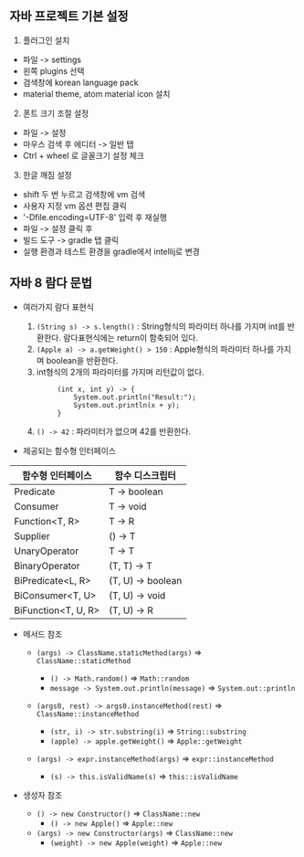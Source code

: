 ## 자바 프로젝트 기본 설정

1. 플러그인 설치
- 파일 -> settings
- 왼쪽 plugins 선택
- 검색창에 korean language pack
- material theme, atom material icon 설치

2. 폰트 크기 조절 설정
- 파일 -> 설정
- 마우스 검색 후 에디터 -> 일반 탭
- Ctrl + wheel 로 글꼴크기 설정 체크

3. 한글 깨짐 설정
- shift 두 번 누르고 검색창에 vm 검색
- 사용자 지정 vm 옵션 편집 클릭
- '-Dfile.encoding=UTF-8' 입력 후 재실행
- 파일 -> 설정 클릭 후
- 빌드 도구 -> gradle 탭 클릭
- 실행 환경과 테스트 환경을 gradle에서 intellij로 변경


## 자바 8 람다 문법
- 여러가지 람다 표현식
    1. `(String s) -> s.length()` : String형식의 파라미터 하나를 가지며 int를 반환한다. 람다표현식에는 return이 함축되어 있다.
    1. `(Apple a) -> a.getWeight() > 150` : Apple형식의 파라미터 하나를 가지며 boolean을 반환한다.
    1. int형식의 2개의 파라미터를 가지며 리턴값이 없다.
        ```
             (int x, int y) -> {
                 System.out.println("Result:");
                 System.out.println(x + y);
             }
        ```
    1. `() -> 42` : 파라미터가 없으며 42를 반환한다.

- 제공되는 함수형 인터페이스

함수형 인터페이스 | 함수 디스크립터 |
---|---|
Predicate<T> | T -> boolean
Consumer<T> | T -> void
Function<T, R> | T -> R
Supplier<T> | () -> T
UnaryOperator<T> | T -> T
BinaryOperator<T> | (T, T) -> T
BiPredicate<L, R> | (T, U) -> boolean
BiConsumer<T, U> | (T, U) -> void
BiFunction<T, U, R> | (T, U) -> R

- 메서드 참조
    - `(args) -> ClassName.staticMethod(args)` => `ClassName::staticMethod`
        - `() -> Math.random()` => `Math::random`
        - `message -> System.out.println(message)` => `System.out::println`

    - `(args0, rest) -> args0.instanceMethod(rest)` => `ClassName::instanceMethod`
        - `(str, i) -> str.substring(i)` => `String::substring`
        - `(apple) -> apple.getWeight()` => `Apple::getWeight`
    - `(args) -> expr.instanceMethod(args)` => `expr::instanceMethod`
        - `(s) -> this.isValidName(s)` => `this::isValidName`

- 생성자 참조
    - `() -> new Constructor()` => `ClassName::new`
        - `() -> new Apple()`  => `Apple::new`
    - `(args) -> new Constructor(args)` => `ClassName::new`
        - `(weight) -> new Apple(weight)` => `Apple::new`